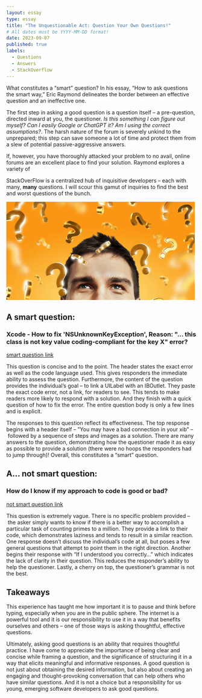 ```yaml
---
layout: essay
type: essay
title: "The Unquestionable Act: Question Your Own Questions!"
# All dates must be YYYY-MM-DD format!
date: 2023-09-07
published: true
labels:
  - Questions
  - Answers
  - StackOverflow
---
```


What constitutes a “smart” question? In his essay, “How to ask questions the smart way,” Eric Raymond delineates the border between an effective question and an ineffective one. 

The first step in asking a good question is a question itself – a pre-question, directed inward at you, the questioner. *Is this something I can figure out myself? Can I easily Google or ChatGPT it? Am I using the correct assumptions?*. The harsh nature of the forum is severely unkind to the unprepared; this step can save someone a lot of time and protect them from a slew of potential passive-aggressive answers. 

If, however, you have thoroughly attacked your problem to no avail, online forums are an excellent place to find your solution. Raymond explores a variety of  

StackOverFlow is a centralized hub of inquisitive developers – each with many, **many** questions. I will scour this gamut of inquiries to find the best and worst questions of the bunch. 

<img src="../img/essays/smart-questions/question.jpg" width="500px">

## A smart question:

### Xcode - How to fix 'NSUnknownKeyException', Reason: "… this class is not key value coding-compliant for the key X" error?

[smart question link](https://stackoverflow.com/questions/3088059/xcode-how-to-fix-nsunknownkeyexception-reason-this-class-is-not-key-val)

This question is concise and to the point. The header states the exact error as well as the code language used. This gives responders the immediate ability to assess the question. Furthermore, the content of the question provides the individual’s goal – to link a UILabel with an IBOutlet. They paste the exact code error, not a link, for readers to see. This tends to make readers more likely to respond with a solution. And they finish with a quick question of how to fix the error. The entire question body is only a few lines and is explicit.

The responses to this question reflect its effectiveness. The top response begins with a header itself – ”You may have a bad connection in your xib” – followed by a sequence of steps and images as a solution. There are many answers to the question, demonstrating how the questioner made it as easy as possible to provide a solution (there were no hoops the responders had to jump through)! Overall, this constitutes a “smart” question.

## A… not smart question:

### How do I know if my approach to code is good or bad?

[not smart question link](https://stackoverflow.com/questions/41197484/how-do-i-know-if-my-approach-to-code-is-good-or-bad)

This question is extremely vague. There is no specific problem provided – the asker simply wants to know if there is a better way to accomplish a particular task of counting primes to a million. They provide a link to their code, which demonstrates laziness and tends to result in a similar reaction. One response doesn’t discuss the individual’s code at all, but poses a few general questions that attempt to point them in the right direction. Another begins their response with “If I understood you correctly…” which indicates the lack of clarity in their question. This reduces the responder’s ability to help the questioner. Lastly, a cherry on top, the questioner’s grammar is not the best.

## Takeaways

This experience has taught me how important it is to pause and think before typing, especially when you are in the public sphere. The internet is a powerful tool and it is our responsibility to use it in a way that benefits ourselves and others – one of those ways is asking thoughtful, effective questions.

Ultimately, asking good questions is an ability that requires thoughtful practice. I have come to appreciate the importance of being clear and concise while framing a question, and the significance of structuring it in a way that elicits meaningful and informative responses. A good question is not just about obtaining the desired information, but also about creating an engaging and thought-provoking conversation that can help others who have similar questions. And it is not a choice but a responsibility for us young, emerging software developers to ask good questions.
